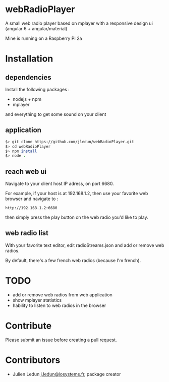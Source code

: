 # webRadioPlayer

A small web radio player based on mplayer with a responsive design ui (angular 6 + angular/material)

Mine is running on a Raspberry PI 2a

# Installation

## dependencies

Install the following packages :
* nodejs + npm
* mplayer

and everything to get some sound on your client

## application

```bash
$> git clone https://github.com/jledun/webRadioPlayer.git
$> cd webRadioPlayer
$> npm install
$> node .
```

## reach web ui

Navigate to your client host IP adress, on port 6680.

For example, if your host is at 192.168.1.2, then use your favorite web browser and navigate to :

```
http://192.168.1.2:6680
```

then simply press the play button on the web radio you'd like to play.

## web radio list

With your favorite text editor, edit radioStreams.json and add or remove web radios.

By default, there's a few french web radios (because I'm french).

# TODO

* add or remove web radios from web application
* show mplayer statistics
* hability to listen to web radios in the browser

# Contribute

Please submit an issue before creating a pull request.

# Contributors

* Julien Ledun <j.ledun@iosystems.fr>, package creator

